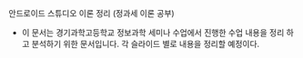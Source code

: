 안드로이드 스튜디오 이론 정리 (정과세 이론 공부)
- 이 문서는 경기과학고등학교 정보과학 세미나 수업에서 진행한 수업 내용을 정리 하고 분석하기 위한 문서입니다. 각 슬라이드 별로 내용을 정리할 예정이다.